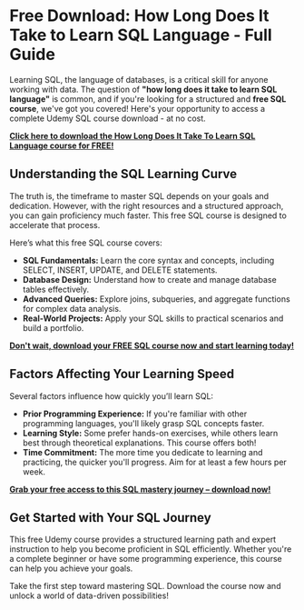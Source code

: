 # Free Download: How Long Does It Take to Learn SQL Language - Full Guide

Learning SQL, the language of databases, is a critical skill for anyone working with data. The question of **"how long does it take to learn SQL language"** is common, and if you're looking for a structured and **free SQL course**, we've got you covered! Here's your opportunity to access a complete Udemy SQL course download - at no cost.

[**Click here to download the How Long Does It Take To Learn SQL Language course for FREE!**](https://udemywork.com/how-long-does-it-take-to-learn-sql-language)

## Understanding the SQL Learning Curve

The truth is, the timeframe to master SQL depends on your goals and dedication. However, with the right resources and a structured approach, you can gain proficiency much faster. This free SQL course is designed to accelerate that process.

Here’s what this free SQL course covers:

*   **SQL Fundamentals:** Learn the core syntax and concepts, including SELECT, INSERT, UPDATE, and DELETE statements.
*   **Database Design:** Understand how to create and manage database tables effectively.
*   **Advanced Queries:** Explore joins, subqueries, and aggregate functions for complex data analysis.
*   **Real-World Projects:** Apply your SQL skills to practical scenarios and build a portfolio.

[**Don't wait, download your FREE SQL course now and start learning today!**](https://udemywork.com/how-long-does-it-take-to-learn-sql-language)

## Factors Affecting Your Learning Speed

Several factors influence how quickly you’ll learn SQL:

*   **Prior Programming Experience:** If you're familiar with other programming languages, you'll likely grasp SQL concepts faster.
*   **Learning Style:** Some prefer hands-on exercises, while others learn best through theoretical explanations. This course offers both!
*   **Time Commitment:** The more time you dedicate to learning and practicing, the quicker you'll progress. Aim for at least a few hours per week.

[**Grab your free access to this SQL mastery journey – download now!**](https://udemywork.com/how-long-does-it-take-to-learn-sql-language)

## Get Started with Your SQL Journey

This free Udemy course provides a structured learning path and expert instruction to help you become proficient in SQL efficiently. Whether you're a complete beginner or have some programming experience, this course can help you achieve your goals.

Take the first step toward mastering SQL. Download the course now and unlock a world of data-driven possibilities!
